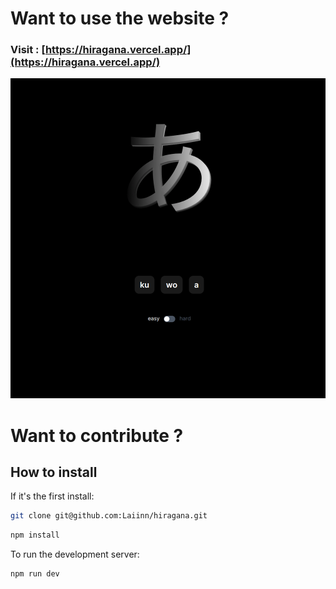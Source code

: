 

# Want to use the website ?
### Visit : [https://hiragana.vercel.app/](https://hiragana.vercel.app/)

![Website's preview](https://github.com/Laiinn/hiragana/blob/main/public/thumbnailv2.png?raw=true)  

# Want to contribute ?

## How to install

If it's the first install:

```bash
git clone git@github.com:Laiinn/hiragana.git
```

```bash
npm install
```

To run the development server:

```bash
npm run dev
```

